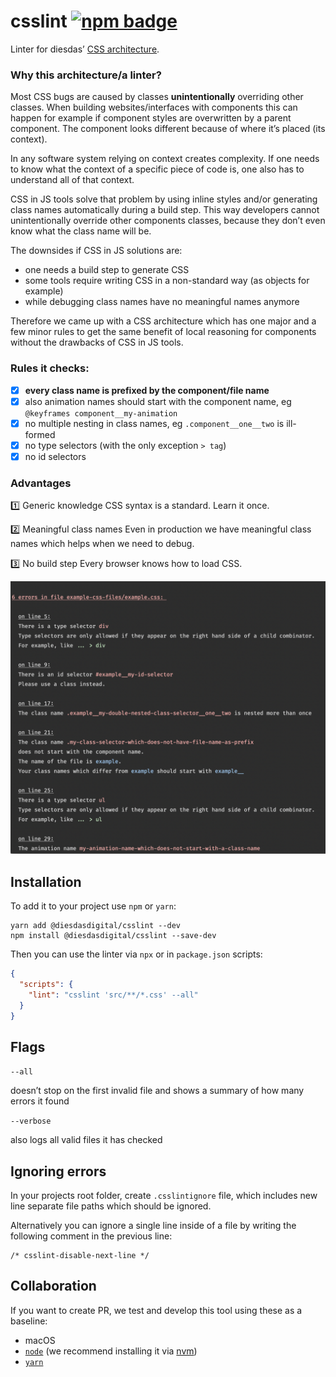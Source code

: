 # csslint [![npm badge](https://badgen.net/npm/v/@diesdasdigital/csslint)](https://www.npmjs.com/package/@diesdasdigital/csslint)

Linter for diesdas’ [CSS architecture](https://diesdas.digital/wiki/life-as-a-developer/how-we-write-css).

### Why this architecture/a linter?
Most CSS bugs are caused by classes **unintentionally** overriding other classes. When building websites/interfaces with components this can happen for example if component styles are overwritten by a parent component. The component looks different because of where it’s placed (its context).

In any software system relying on context creates complexity. If one needs to know what the context of a specific piece of code is, one also has to understand all of that context.

CSS in JS tools solve that problem by using inline styles and/or generating class names automatically during a build step. This way developers cannot unintentionally override other components classes, because they don’t even know what the class name will be.

The downsides if CSS in JS solutions are:
- one needs a build step to generate CSS
- some tools require writing CSS in a non-standard way (as objects for example)
- while debugging class names have no meaningful names anymore

Therefore we came up with a CSS architecture which has one major and a few minor rules to get the same benefit of local reasoning for components without the drawbacks of CSS in JS tools.

### Rules it checks:

- [x] **every class name is prefixed by the component/file name**
- [x] also animation names should start with the component name, eg `@keyframes component__my-animation`
- [x] no multiple nesting in class names, eg `.component__one__two` is ill-formed
- [x] no type selectors (with the only exception `> tag`)
- [x] no id selectors

### Advantages
1️⃣ Generic knowledge
CSS syntax is a standard. Learn it once.

2️⃣ Meaningful class names
Even in production we have meaningful class names which helps when we need to debug.

3️⃣ No build step
Every browser knows how to load CSS.

![Screenshot of error messages](diesdas-css-linter-screenshot.png)

## Installation

To add it to your project use `npm` or `yarn`:

```
yarn add @diesdasdigital/csslint --dev
npm install @diesdasdigital/csslint --save-dev
```

Then you can use the linter via `npx` or in `package.json` scripts:

```json
{
  "scripts": {
    "lint": "csslint 'src/**/*.css' --all"
  }
}
```

## Flags

`--all`

doesn’t stop on the first invalid file and shows a summary of how many errors it found

`--verbose`

also logs all valid files it has checked

## Ignoring errors

In your projects root folder, create `.csslintignore` file, which includes new line separate file paths which should be ignored.

Alternatively you can ignore a single line inside of a file by writing the following comment in the previous line:

```
/* csslint-disable-next-line */
```

## Collaboration

If you want to create PR, we test and develop this tool using these as a baseline:

- macOS
- [`node`](https://nodejs.org/en/) (we recommend installing it via [nvm](https://github.com/creationix/nvm))
- [`yarn`](https://yarnpkg.com)
